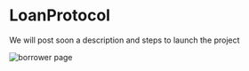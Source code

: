 # LoanProtocol

We will post soon a description and steps to launch the project 



![borrower page](https://drive.google.com/file/d/1t6DEcz2uzhvRZme2D6wHp1KIXoaBarCl/view?usp=sharing)

